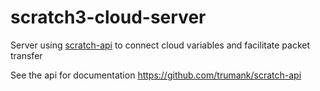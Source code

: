 # scratch3-cloud-server
Server using [scratch-api](https://github.com/trumank/scratch-api) to connect cloud variables and facilitate packet transfer


See the api for documentation
https://github.com/trumank/scratch-api
